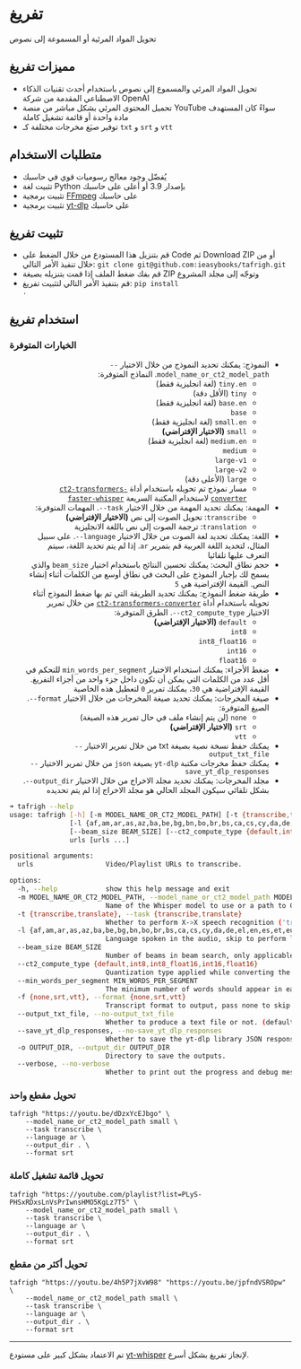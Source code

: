 # تفريغ

تحويل المواد المرئية أو المسموعة إلى نصوص

## مميزات تفريغ

- تحويل المواد المرئي والمسموع إلى نصوص باستخدام أحدث تقنيات الذكاء الاصطناعي المقدمة من شركة OpenAI
- تحميل المحتوى المرئي بشكل مباشر من منصة YouTube سواءً كان المستهدف مادة واحدة أو قائمة تشغيل كاملة
- توفير صيَغ مخرجات مختلفة كـ `txt` و `srt` و `vtt`

## متطلبات الاستخدام

- يُفضّل وجود معالج رسوميات قوي في حاسبك
- تثبيت لغة Python بإصدار 3.9 أو أعلى على حاسبك
- تثبيت برمجية [FFmpeg](https://ffmpeg.org) على حاسبك
- تثبيت برمجية [yt-dlp](https://github.com/yt-dlp/yt-dlp) على حاسبك

## تثبيت تفريغ

- قم بتنزيل هذا المستودع من خلال الضغط على Code ثم Download ZIP أو من خلال تنفيذ الأمر التالي: `git clone git@github.com:ieasybooks/tafrigh.git`
- قم بفك ضغط الملف إذا قمت بتنزيله بصيغة ZIP وتوجّه إلى مجلد المشروع
- قم بتنفيذ الأمر التالي لتثبيت تفريغ: <code dir="ltr">pip install .</code>

## استخدام تفريغ

### الخيارات المتوفرة

<ul dir="rtl">
  <li>
    النموذج: يمكنك تحديد النموذج من خلال الاختيار <code dir="ltr">--model_name_or_ct2_model_path</code>. النماذج المتوفرة:
    <ul dir="rtl">
      <li><code dir="ltr">tiny.en</code> (لغة انجليزية فقط)</li>
      <li><code dir="ltr">tiny</code> (الأقل دقة)</li>
      <li><code dir="ltr">base.en</code> (لغة انجليزية فقط)</li>
      <li><code dir="ltr">base</code></li>
      <li><code dir="ltr">small.en</code> (لغة انجليزية فقط)</li>
      <li><code dir="ltr">small</code> <strong>(الاختيار الإفتراضي)</strong></li>
      <li><code dir="ltr">medium.en</code> (لغة انجليزية فقط)</li>
      <li><code dir="ltr">medium</code></li>
      <li><code dir="ltr">large-v1</code></li>
      <li><code dir="ltr">large-v2</code></li>
      <li><code dir="ltr">large</code> (الأعلى دقة)</li>
      <li>مسار نموذج تم تحويله باستخدام أداة <a href="https://opennmt.net/CTranslate2/guides/transformers.html"><code>ct2-transformers-converter</code></a> لاستخدام المكتبة السريعة <a href="https://github.com/guillaumekln/faster-whisper"><code>faster-whisper</code></a></li>
    </ul>
  </li>
  <li>
    المهمة: يمكنك تحديد المهمة من خلال الاختيار <code dir="ltr">--task</code>. المهمات المتوفرة:
    <ul dir="rtl">
      <li><code dir="ltr">transcribe</code>: تحويل الصوت إلى نص <strong>(الاختيار الإفتراضي)</strong></li>
      <li><code dir="ltr">translation</code>: ترجمة الصوت إلى نص باللغة الانجليزية</li>
    </ul>
  </li>
  <li>اللغة: يمكنك تحديد لغة الصوت من خلال الاختيار <code dir="ltr">--language</code>. على سبيل المثال، لتحديد اللغة العربية قم بتمرير <code dir="ltr">ar</code>. إذا لم يتم تحديد اللغة، سيتم التعرف عليها تلقائيا</li>
  <li>حجم نطاق البحث: يمكنك تحسين النتائج باستخدام اختيار <code>beam_size</code> والذي يسمح لك بإجبار النموذج على البحث في نطاق أوسع من الكلمات أثناء إنشاء النص. القيمة الإفتراضية هي <code>5</code></li>
  <li>
    طريقة ضغط النموذج: يمكنك تحديد الطريقة التي تم بها ضغط النموذج أثناء تحويله باستخدام أداة <a href="https://opennmt.net/CTranslate2/guides/transformers.html"><code>ct2-transformers-converter</code></a> من خلال تمرير الاختيار <code dir="ltr">--ct2_compute_type</code>. الطرق المتوفرة:
    <ul dir="rtl">
      <li><code dir="ltr">default</code> <strong>(الاختيار الإفتراضي)</strong></li>
      <li><code dir="ltr">int8</code></li>
      <li><code dir="ltr">int8_float16</code></li>
      <li><code dir="ltr">int16</code></li>
      <li><code dir="ltr">float16</code></li>
    </ul>
  </li>
  <li>ضغط الأجزاء: يمكنك استخدام الاختيار <code>min_words_per_segment</code> للتحكم في أقل عدد من الكلمات التي يمكن أن تكون داخل جزء واحد من أجزاء التفريغ. القيمة الإفتراضية هي <code>30</code>، يمكنك تمرير <code>0</code> لتعطيل هذه الخاصية</li>
  <li>
    صيغة المخرجات: يمكنك تحديد صيغة المخرجات من خلال الاختيار <code dir="ltr">--format</code>. الصيغ المتوفرة:
    <ul dir="rtl">
      <li><code dir="ltr">none</code> (لن يتم إنشاء ملف في حال تمرير هذه الصيغة)</li>
      <li><code dir="ltr">srt</code> <strong>(الاختيار الإفتراضي)</strong></li>
      <li><code dir="ltr">vtt</code></li>
    </ul>
  </li>
  <li>يمكنك حفظ نسخة نصية بصيغة <codde>txt</code> من خلال تمرير الاختيار <code dir="ltr">--output_txt_file</code></li>
  <li>يمكنك حفظ مخرجات مكتبة <code>yt-dlp</code> بصيغة <code>json</code> من خلال تمرير الاختيار <code dir="ltr">--save_yt_dlp_responses</code></li>
  <li>مجلد المخرجات: يمكنك تحديد مجلد الاخراج من خلال الاختيار <code dir="ltr">--output_dir</code>. بشكل تلقائي سيكون المجلد الحالي هو مجلد الاخراج إذا لم يتم تحديده</li>
</ul>

```bash
➜ tafrigh --help
usage: tafrigh [-h] [-m MODEL_NAME_OR_CT2_MODEL_PATH] [-t {transcribe,translate}]
               [-l {af,am,ar,as,az,ba,be,bg,bn,bo,br,bs,ca,cs,cy,da,de,el,en,es,et,eu,fa,fi,fo,fr,gl,gu,ha,haw,he,hi,hr,ht,hu,hy,id,is,it,ja,jw,ka,kk,km,kn,ko,la,lb,ln,lo,lt,lv,mg,mi,mk,ml,mn,mr,ms,mt,my,ne,nl,nn,no,oc,pa,pl,ps,pt,ro,ru,sa,sd,si,sk,sl,sn,so,sq,sr,su,sv,sw,ta,te,tg,th,tk,tl,tr,tt,uk,ur,uz,vi,yi,yo,zh,Afrikaans,Albanian,Amharic,Arabic,Armenian,Assamese,Azerbaijani,Bashkir,Basque,Belarusian,Bengali,Bosnian,Breton,Bulgarian,Burmese,Castilian,Catalan,Chinese,Croatian,Czech,Danish,Dutch,English,Estonian,Faroese,Finnish,Flemish,French,Galician,Georgian,German,Greek,Gujarati,Haitian,Haitian Creole,Hausa,Hawaiian,Hebrew,Hindi,Hungarian,Icelandic,Indonesian,Italian,Japanese,Javanese,Kannada,Kazakh,Khmer,Korean,Lao,Latin,Latvian,Letzeburgesch,Lingala,Lithuanian,Luxembourgish,Macedonian,Malagasy,Malay,Malayalam,Maltese,Maori,Marathi,Moldavian,Moldovan,Mongolian,Myanmar,Nepali,Norwegian,Nynorsk,Occitan,Panjabi,Pashto,Persian,Polish,Portuguese,Punjabi,Pushto,Romanian,Russian,Sanskrit,Serbian,Shona,Sindhi,Sinhala,Sinhalese,Slovak,Slovenian,Somali,Spanish,Sundanese,Swahili,Swedish,Tagalog,Tajik,Tamil,Tatar,Telugu,Thai,Tibetan,Turkish,Turkmen,Ukrainian,Urdu,Uzbek,Valencian,Vietnamese,Welsh,Yiddish,Yoruba}]
               [--beam_size BEAM_SIZE] [--ct2_compute_type {default,int8,int8_float16,int16,float16}] [--min_words_per_segment MIN_WORDS_PER_SEGMENT] [-f {none,srt,vtt}] [--output_txt_file | --no-output_txt_file] [--save_yt_dlp_responses | --no-save_yt_dlp_responses] [-o OUTPUT_DIR] [--verbose | --no-verbose]
               urls [urls ...]

positional arguments:
  urls                  Video/Playlist URLs to transcribe.

options:
  -h, --help            show this help message and exit
  -m MODEL_NAME_OR_CT2_MODEL_PATH, --model_name_or_ct2_model_path MODEL_NAME_OR_CT2_MODEL_PATH
                        Name of the Whisper model to use or a path to CTranslate2 model converted using `ct2-transformers-converter` tool.
  -t {transcribe,translate}, --task {transcribe,translate}
                        Whether to perform X->X speech recognition ('transcribe') or X->English translation ('translate').
  -l {af,am,ar,as,az,ba,be,bg,bn,bo,br,bs,ca,cs,cy,da,de,el,en,es,et,eu,fa,fi,fo,fr,gl,gu,ha,haw,he,hi,hr,ht,hu,hy,id,is,it,ja,jw,ka,kk,km,kn,ko,la,lb,ln,lo,lt,lv,mg,mi,mk,ml,mn,mr,ms,mt,my,ne,nl,nn,no,oc,pa,pl,ps,pt,ro,ru,sa,sd,si,sk,sl,sn,so,sq,sr,su,sv,sw,ta,te,tg,th,tk,tl,tr,tt,uk,ur,uz,vi,yi,yo,zh,Afrikaans,Albanian,Amharic,Arabic,Armenian,Assamese,Azerbaijani,Bashkir,Basque,Belarusian,Bengali,Bosnian,Breton,Bulgarian,Burmese,Castilian,Catalan,Chinese,Croatian,Czech,Danish,Dutch,English,Estonian,Faroese,Finnish,Flemish,French,Galician,Georgian,German,Greek,Gujarati,Haitian,Haitian Creole,Hausa,Hawaiian,Hebrew,Hindi,Hungarian,Icelandic,Indonesian,Italian,Japanese,Javanese,Kannada,Kazakh,Khmer,Korean,Lao,Latin,Latvian,Letzeburgesch,Lingala,Lithuanian,Luxembourgish,Macedonian,Malagasy,Malay,Malayalam,Maltese,Maori,Marathi,Moldavian,Moldovan,Mongolian,Myanmar,Nepali,Norwegian,Nynorsk,Occitan,Panjabi,Pashto,Persian,Polish,Portuguese,Punjabi,Pushto,Romanian,Russian,Sanskrit,Serbian,Shona,Sindhi,Sinhala,Sinhalese,Slovak,Slovenian,Somali,Spanish,Sundanese,Swahili,Swedish,Tagalog,Tajik,Tamil,Tatar,Telugu,Thai,Tibetan,Turkish,Turkmen,Ukrainian,Urdu,Uzbek,Valencian,Vietnamese,Welsh,Yiddish,Yoruba}, --language {af,am,ar,as,az,ba,be,bg,bn,bo,br,bs,ca,cs,cy,da,de,el,en,es,et,eu,fa,fi,fo,fr,gl,gu,ha,haw,he,hi,hr,ht,hu,hy,id,is,it,ja,jw,ka,kk,km,kn,ko,la,lb,ln,lo,lt,lv,mg,mi,mk,ml,mn,mr,ms,mt,my,ne,nl,nn,no,oc,pa,pl,ps,pt,ro,ru,sa,sd,si,sk,sl,sn,so,sq,sr,su,sv,sw,ta,te,tg,th,tk,tl,tr,tt,uk,ur,uz,vi,yi,yo,zh,Afrikaans,Albanian,Amharic,Arabic,Armenian,Assamese,Azerbaijani,Bashkir,Basque,Belarusian,Bengali,Bosnian,Breton,Bulgarian,Burmese,Castilian,Catalan,Chinese,Croatian,Czech,Danish,Dutch,English,Estonian,Faroese,Finnish,Flemish,French,Galician,Georgian,German,Greek,Gujarati,Haitian,Haitian Creole,Hausa,Hawaiian,Hebrew,Hindi,Hungarian,Icelandic,Indonesian,Italian,Japanese,Javanese,Kannada,Kazakh,Khmer,Korean,Lao,Latin,Latvian,Letzeburgesch,Lingala,Lithuanian,Luxembourgish,Macedonian,Malagasy,Malay,Malayalam,Maltese,Maori,Marathi,Moldavian,Moldovan,Mongolian,Myanmar,Nepali,Norwegian,Nynorsk,Occitan,Panjabi,Pashto,Persian,Polish,Portuguese,Punjabi,Pushto,Romanian,Russian,Sanskrit,Serbian,Shona,Sindhi,Sinhala,Sinhalese,Slovak,Slovenian,Somali,Spanish,Sundanese,Swahili,Swedish,Tagalog,Tajik,Tamil,Tatar,Telugu,Thai,Tibetan,Turkish,Turkmen,Ukrainian,Urdu,Uzbek,Valencian,Vietnamese,Welsh,Yiddish,Yoruba}
                        Language spoken in the audio, skip to perform language detection.
  --beam_size BEAM_SIZE
                        Number of beams in beam search, only applicable when temperature is zero.
  --ct2_compute_type {default,int8,int8_float16,int16,float16}
                        Quantization type applied while converting the model to CTranslate2 format.
  --min_words_per_segment MIN_WORDS_PER_SEGMENT
                        The minimum number of words should appear in each transcript segment. Any segment have words count less than this threshold will be merged with the next one. Pass 0 to disable this behavior.
  -f {none,srt,vtt}, --format {none,srt,vtt}
                        Transcript format to output, pass none to skip writing transcripts.
  --output_txt_file, --no-output_txt_file
                        Whether to produce a text file or not. (default: True)
  --save_yt_dlp_responses, --no-save_yt_dlp_responses
                        Whether to save the yt-dlp library JSON responses or not. (default: False)
  -o OUTPUT_DIR, --output_dir OUTPUT_DIR
                        Directory to save the outputs.
  --verbose, --no-verbose
                        Whether to print out the progress and debug messages. (default: False)
```

### تحويل مقطع واحد

```
tafrigh "https://youtu.be/dDzxYcEJbgo" \
    --model_name_or_ct2_model_path small \
    --task transcribe \
    --language ar \
    --output_dir . \
    --format srt
```

### تحويل قائمة تشغيل كاملة

```
tafrigh "https://youtube.com/playlist?list=PLyS-PHSxRDxsLnVsPrIwnsHMO5KgLz7T5" \
    --model_name_or_ct2_model_path small \
    --task transcribe \
    --language ar \
    --output_dir . \
    --format srt
```

### تحويل أكثر من مقطع

```
tafrigh "https://youtu.be/4h5P7jXvW98" "https://youtu.be/jpfndVSROpw" \
    --model_name_or_ct2_model_path small \
    --task transcribe \
    --language ar \
    --output_dir . \
    --format srt
```

------------------

تم الاعتماد بشكل كبير على مستودع [yt-whisper](https://github.com/m1guelpf/yt-whisper) لإنجاز تفريغ بشكل أسرع.
